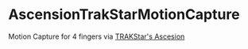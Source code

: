 # AscensionTrakStarMotionCapture

Motion Capture for 4 fingers via [TRAKStar's Ascesion](https://tracklab.com.au/products/brands/ndi/ascension-trakstar/)
